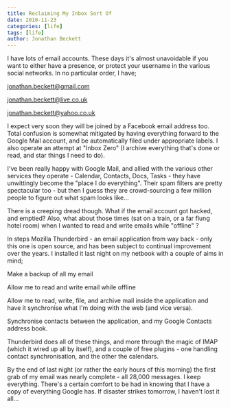 ```yaml
---
title: Reclaiming My Inbox Sort Of
date: 2010-11-23
categories: [life]
tags: [life]
author: Jonathan Beckett
---
```


I have lots of email accounts. These days it's almost unavoidable if you want to either have a presence, or protect your username in the various social networks. In no particular order, I have;

jonathan.beckett@gmail.com

jonathan.beckett@live.co.uk

jonathan.beckett@yahoo.co.uk

I expect very soon they will be joined by a Facebook email address too. Total confusion is somewhat mitigated by having everything forward to the Google Mail account, and be automatically filed under appropriate labels. I also operate an attempt at "Inbox Zero" (I archive everything that's done or read, and star things I need to do).

I've been really happy with Google Mail, and allied with the various other services they operate - Calendar, Contacts, Docs, Tasks - they have unwittingly become the "place I do everything". Their spam filters are pretty spectacular too - but then I guess they are crowd-sourcing a few million people to figure out what spam looks like...

There is a creeping dread though. What if the email account got hacked, and emptied? Also, what about those times (sat on a train, or a far flung hotel room) when I wanted to read and write emails while "offline" ?

In steps Mozilla Thunderbird - an email application from way back - only this one is open source, and has been subject to continual improvement over the years. I installed it last night on my netbook with a couple of aims in mind;

Make a backup of all my email

Allow me to read and write email while offline

Allow me to read, write, file, and archive mail inside the application and have it synchronise what I'm doing with the web (and vice versa).

Synchronise contacts between the application, and my Google Contacts address book.

Thunderbird does all of these things, and more through the magic of IMAP (which it wired up all by itself), and a couple of free plugins - one handling contact synchronisation, and the other the calendars.

By the end of last night (or rather the early hours of this morning) the first grab of my email was nearly complete - all 28,000 messages. I keep everything. There's a certain comfort to be had in knowing that I have a copy of everything Google has. If disaster strikes tomorrow, I haven't lost it all...